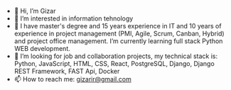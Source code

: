 - 👋 Hi, I’m Gizar
- 👀 I’m interested in information tehnology
- 🌱 I have master's degree  and  15 years experience in  IT and 10 years of experience in project  management (PMI, Agile, Scrum, Canban, Hybrid) and project office management. I’m currently learning full stack Python WEB development.
- 👀 I’m looking for job and collaboration projects, my technical stack is: Python, JavaScript, HTML, CSS, React, PostgreSQL, Django, Django REST Framework, FAST Api, Docker
- 📫 How to reach me: gizarir@gmail.com

<!---
GizarIR/GizarIR is a ✨ special ✨ repository because its `README.md` (this file) appears on your GitHub profile.
You can click the Preview link to take a look at your changes.
--->
